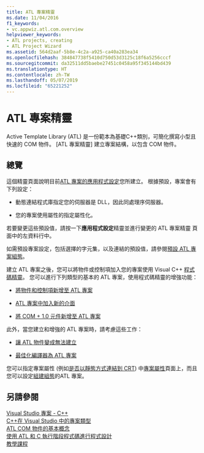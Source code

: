 ```yaml
---
title: ATL 專案精靈
ms.date: 11/04/2016
f1_keywords:
- vc.appwiz.atl.com.overview
helpviewer_keywords:
- ATL projects, creating
- ATL Project Wizard
ms.assetid: 564d2aaf-5b8e-4c2a-a925-ca40a283ea34
ms.openlocfilehash: 384847738f5410d750d53d3125c18f6a5256cccf
ms.sourcegitcommit: da32511dd5baebe27451c0458a95f345144bd439
ms.translationtype: HT
ms.contentlocale: zh-TW
ms.lasthandoff: 05/07/2019
ms.locfileid: "65221252"
---
```

# <a name="atl-project-wizard"></a>ATL 專案精靈

Active Template Library (ATL) 是一份範本為基礎C++類別，可簡化撰寫小型且快速的 COM 物件。 [ATL 專案精靈] 建立專案結構，以包含 COM 物件。

## <a name="overview"></a>總覽

這個精靈頁面說明目前[ATL 專案的應用程式設定](../../atl/reference/application-settings-atl-project-wizard.md)您所建立。 根據預設，專案會有下列設定：

- 動態連結程式庫指定您的伺服器是 DLL，因此同處理序伺服器。

- 您的專案使用屬性的指定屬性化。

若要變更這些預設值，請按一下**應用程式設定**精靈並進行變更的 ATL 專案精靈 頁面中的左資料行中。

如需預設專案設定，包括選擇的字元集，以及連結的預設值，請參閱[預設 ATL 專案組態](../../atl/reference/default-atl-project-configurations.md)。

建立 ATL 專案之後，您可以將物件或控制項加入您的專案使用 Visual C++ [程式碼精靈](../../ide/adding-functionality-with-code-wizards-cpp.md)。 您可以進行下列類型的基本的 ATL 專案，使用程式碼精靈的增強功能：

- [將物件和控制項新增至 ATL 專案](../../atl/reference/adding-objects-and-controls-to-an-atl-project.md)

- [ATL 專案中加入新的介面](../../atl/reference/adding-a-new-interface-in-an-atl-project.md)

- [將 COM + 1.0 元件新增至 ATL 專案](../../atl/reference/adding-an-atl-com-plus-1-0-component.md)

此外，當您建立和增強的 ATL 專案時，請考慮這些工作：

- [讓 ATL 物件變成無法建立](../../atl/reference/making-an-atl-object-noncreatable.md)

- [最佳化編譯器為 ATL 專案](../../atl/reference/specifying-compiler-optimization-for-an-atl-project.md)

您可以指定專案屬性 (例如[是否以靜態方式連結到 CRT](../../atl/programming-with-atl-and-c-run-time-code.md)) 中[專案屬性](../../build/reference/general-property-page-project.md)頁面上，而且您可以設定[組建組態](/visualstudio/ide/understanding-build-configurations)的ATL 專案。

## <a name="see-also"></a>另請參閱

[Visual Studio 專案 - C++](../../build/creating-and-managing-visual-cpp-projects.md)<br/>
[C++在 Visual Studio 中的專案類型](../../build/reference/visual-cpp-project-types.md)<br/>
[ATL COM 物件的基本概念](../../atl/fundamentals-of-atl-com-objects.md)<br/>
[使用 ATL 和 C 執行階段程式碼進行程式設計](../../atl/programming-with-atl-and-c-run-time-code.md)<br/>
[教學課程](../../atl/active-template-library-atl-tutorial.md)
